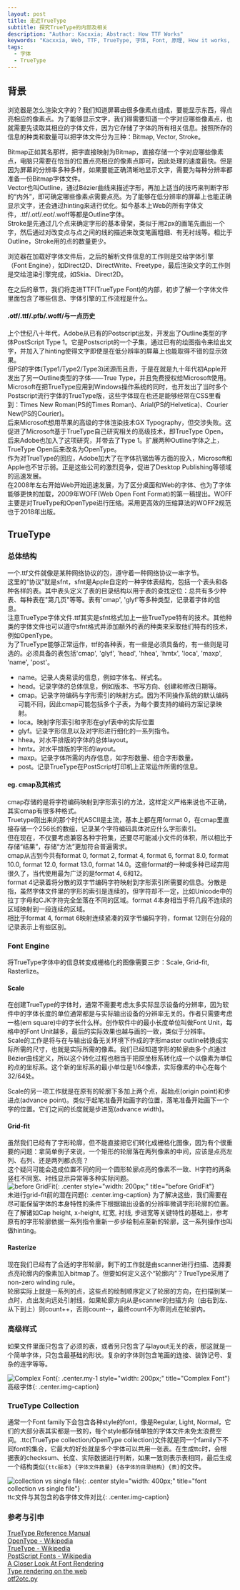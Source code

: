 ```yaml
---
layout: post
title: 走近TrueType
subtitle: 探究TrueType的内部及相关
description: "Author: Kacxxia; Abstract: How TTF Works"
keywords: "Kacxxia, Web, TTF, TrueType, 字体, Font, 原理, How it works, ttc, Truetype Collection, cmap, format 4"
tags:
  - 字体
  - TrueType
---
```

## 背景
浏览器是怎么渲染文字的？我们知道屏幕由很多像素点组成，要能显示东西，得点亮相应的像素点。为了能够显示文字，我们得需要知道一个字对应哪些像素点，也就需要先读取其相应的字体文件，因为它存储了字体的所有相关信息。按照所存的信息的种类和数量可以把字体文件分为三种：Bitmap, Vector, Stroke。  

Bitmap正如其名那样，把字直接映射为Bitmap，直接存储一个字对应哪些像素点，电脑只需要在恰当的位置点亮相应的像素点即可，因此处理的速度最快。但是因为屏幕的分辨率多种多样，如果要能正确清晰地显示文字，需要为每种分辨率都准备一份Bitmap字体文件。  
Vector也叫Outline，通过Bézier曲线来描述字形，再加上适当的技巧来判断字形的“内外”，即可确定哪些像素点需要点亮。为了能够在低分辨率的屏幕上也能正确显示文字，还会通过hinting来进行优化。如今基本上Web的所有字体文件，.ttf/.otf/.eot/.woff等都是Outline字体。  
Stroke是先通过几个点来确定字形的基本骨架，类似于用2px的画笔先画出一个字，然后通过对改变点与点之间的线的描述来改变笔画粗细、有无衬线等。相比于Outline，Stroke用的点的数量更少。  

浏览器在加载好字体文件后，之后的解析文件信息的工作则是交给字体引擎（Font Engine），如Direct2D、DirectWrite、Freetype，最后渲染文字的工作则是交给渲染引擎完成，如Skia、Direct2D。  

在之后的章节，我们将走进TTF(TrueType Font)的内部，初步了解一个字体文件里面包含了哪些信息、字体引擎的工作流程是什么。  

#### .otf/.ttf/.pfb/.woff/与一点历史
上个世纪八十年代，Adobe从已有的Postscript出发，开发出了Outline类型的字体PostScript Type 1。它是Postscript的一个子集，通过已有的绘图指令来绘出文字，并加入了hinting使得文字即使是在低分辨率的屏幕上也能取得不错的显示效果。  
但PS的字体(Type1/Type2/Type3)闭源而且贵，于是在就是九十年代初Apple开发出了另一Outline类型的字体——True Type，并且免费授权给Microsoft使用。Microsoft在把TrueType应用到Windows操作系统的同时，也开发出了当时多个Postscript流行字体的TrueType版，这些字体现在也还是能够经常在CSS里看到：Times New Roman(PS的Times Roman)、Arial(PS的Helvetica)、Courier New(PS的Courier)。  
后来Microsoft想用苹果的高级的字体渲染技术GX Typography，但交涉失败。这促进了Microsoft基于TrueType自己研究相关的高级技术，即TrueType Open，后来Adobe也加入了这项研究，并带去了Type 1。扩展两种Outline字体之上，TrueType Open后来改名为OpenType。  
作为对TrueType的回应，Adobe加大了在字体抗锯齿等方面的投入，Microsoft和Apple也不甘示弱。正是这些公司的激烈竞争，促进了Desktop Publishing等领域的迅速发展。  
在2008年左右开始Web开始迅速发展，为了区分桌面和Web的字体、也为了字体能够更快的加载，2009年WOFF(Web Open Font Format)的第一稿提出。WOFF主要是对TrueType和OpenType进行压缩。采用更高效的压缩算法的WOFF2规范也于2018年出版。  


## TrueType

### 总体结构
一个.ttf文件就像是某种网络协议的包，遵守着一种网络协议一串字节。  
这里的“协议”就是sfnt，sfnt是Apple自定的一种字体表结构，包括一个表头和各种各样的表。其中表头定义了表的目录结构以用于表的查找定位：总共有多少种表、每种表在"第几页"等等。表有'cmap', 'glyf'等多种类型，记录着字体的信息。  
注意TrueType字体文件.ttf其实是sfnt格式加上一些TrueType特有的技术。其他种类的字体文件也可以遵守sfnt格式并添加额外的表的种类来采取他们特有的技术，例如OpenType。  
为了TrueType能够正常运作，ttf的各种表，有一些是必须具备的，有一些则是可选的。必须具备的表包括'cmap', 'glyf', 'head', 'hhea', 'hmtx', 'loca', 'maxp', 'name', 'post'。  
* name。记录人类易读的信息，例如字体名、样式名。
* head。记录字体的总体信息，例如版本、书写方向、创建和修改日期等。
* cmap。记录字符编码与字形索引的映射方式。因为不同操作系统的默认编码可能不同，因此cmap可能包括多个子表，为每个要支持的编码方案记录映射。
* loca。映射字形索引和字形在glyf表中的实际位置
* glyf。记录字形信息以及对字形进行细化的一系列指令。
* hhea。对水平排版的字体的总体layout。
* hmtx。对水平排版的字形的layout。
* maxp。记录字体所需的内存信息，如字形数量、组合字形数量。
* post。记录TrueType在PostScript打印机上正常运作所需的信息。  

#### eg. cmap及其格式
cmap存储的是将字符编码映射到字形索引的方法，这样定义严格来说也不正确，其实cmap有很多种格式。  
Truetype刚出来的那个时代ASCII是主流，基本上都在用format 0，在cmap里直接存储一个256长的数组，记录某个字符编码具体对应什么字形索引。  
但在现在，不仅要考虑兼容各种字符集，还要尽可能减小文件的体积，所以相比于存储“结果”，存储“方法”更加符合普遍需求。  
cmap从古到今共有format 0, format 2, format 4, format 6, format 8.0, format 10.0, format 12.0, format 13.0, format 14.0。这些format的一种或多种已经弃用很久了，当代使用最为广泛的是format 4, 6和12。  
format 4记录着将分散的双字节编码字符映射到字形索引所需要的信息。分散是指，虽然字体文件里的字形的索引是连续的，但字符却不一定，比如Unicode中的拉丁字母和CJK字符完全坐落在不同的区域。format 4本身相当于将几段不连续的区域映射到一段连续的区域。  
相比于format 4, format 6映射连续紧凑的双字节编码字符，format 12则在分段的记录表示上有些区别。  

### Font Engine
将TrueType字体中的信息转变成栅格化的图像需要三步：Scale, Grid-fit, Rasterlize。

#### Scale
在创建TrueType的字体时，通常不需要考虑太多实际显示设备的分辨率，因为软件中的字体长度的单位通常都是与实际输出设备的分辨率无关的。作者只需要考虑一格(em square)中的字长什么样。创作软件中的最小长度单位叫做Font Unit，每格中的Font Unit越多，最后的实际效果也越与画的一致，类似于分辨率。  
Scale的工作是将与在与输出设备无关环境下作成的字形master outline转换成实际所需的尺寸，也就是实际所需的像素。我们已经知道字形的轮廓由多个点通过Bézier曲线定义，所以这个转化过程也相当于把原坐标系转化成一个以像素为单位的点的坐标系。这个新的坐标系的最小单位是1/64像素，实际像素的中心在每个32/64处。  

Scale的另一项工作就是在原有的轮廓下多加上两个点，起始点(origin point)和步进点(advance point)。类似于起笔准备开始画字的位置，落笔准备开始画下一个字的位置。它们之间的长度就是步进宽(advance width)。

#### Grid-fit
虽然我们已经有了字形轮廓，但不能直接把它们转化成栅格化图像，因为有个很重要的问题：拿简单例子来说，一个矩形的轮廓落在两列像素的中间，应该是点亮左列、右列、还是两列都点亮？  
这个疑问可能会造成位置不同的同一个圆形轮廓点亮的像素不一致、H字符的两条竖杠不同宽、衬线显示异常等多种实际问题。  
![before GridFit](/assets/img/TrueType/BeforeGridFit.png){:  .center style="width: 200px;" title="before GridFit"}  
<span>未进行grid-fit前的潜在问题</span>{: .center.img-caption}
为了解决这些，我们需要在尽可能保留字体的本身特性的条件下根据输出设备的分辨率微调字形轮廓的位置。在了解诸如Cap height, x-height, 杠宽, 衬线, 步进宽等关键特性的基础上，参考原有的字形轮廓依据一系列指令重新一步步绘制点至新的轮廓，这一系列操作也叫做hinting。

#### Rasterize
现在我们已经有了合适的字形轮廓，剩下的工作就是由scanner进行扫描、选择要点亮轮廓内的像素加入bitmap了。但要如何定义这个“轮廓内”？TrueType采用了non-zero winding rule。  
轮廓实际上就是一系列的点，这些点的绘制顺序定义了轮廓的方向，在扫描到某一点时，点出发向远处引射线，如果轮廓方向从是scanner的扫描方向（由右到左、从下到上）则count++，否则count--，最终count不为零则点在轮廓内。  

### 高级样式
如果文件里面只包含了必须的表，或者另只包含了与layout无关的表，那这就是一个简单字体，只包含最基础的形状。复杂的字体则包含笔画的连接、装饰记号、复杂的连字等等。

![Complex Font](/assets/img/TrueType/Zapfino.png){: .center.my-1 style="width: 200px;" title="Complex Font"}  
<span>高级字体</span>{: .center.img-caption}

### TrueType Collection
通常一个Font family下会包含各种style的font，像是Regular, Light, Normal，它们的大部分表其实都是一致的，每个style都存储单独的字体文件未免太浪费空间。.ttc(TrueType collection/OpenType collection)文件就是同一个family下不同font的集合，它最大的好处就是多个字体可以共用一张表。在生成ttc时，会根据表的checksum、长度、实际数据进行判断，如果一致则表示表相同，最后生成一个结构类似`{ttc版本} {字体文件数量} {各字体的目录结构} {表}`的文件。  

![collection vs single file](/assets/img/TrueType/ttc.png){: .center style="width: 400px;" title="font collection vs single file"}  
<span>ttc文件与其包含的各字体文件对比</span>{: .center.img-caption}

### 参考与引申
[TrueType Reference Manual](https://developer.apple.com/fonts/TrueType-Reference-Manual/)  
[OpenType - Wikipedia](https://www.wikiwand.com/en/OpenType)  
[TrueType - Wikipedia](https://www.wikiwand.com/en/TrueType)  
[PostScript Fonts - Wikipedia](https://www.wikiwand.com/en/PostScript_fonts)  
[A Closer Look At Font Rendering](https://www.smashingmagazine.com/2012/04/a-closer-look-at-font-rendering/)  
[Type rendering on the web](https://blog.typekit.com/2010/10/05/type-rendering-on-the-web/)  
[otf2otc.py](https://github.com/adobe-type-tools/afdko/blob/develop/python/afdko/otf2otc.py)